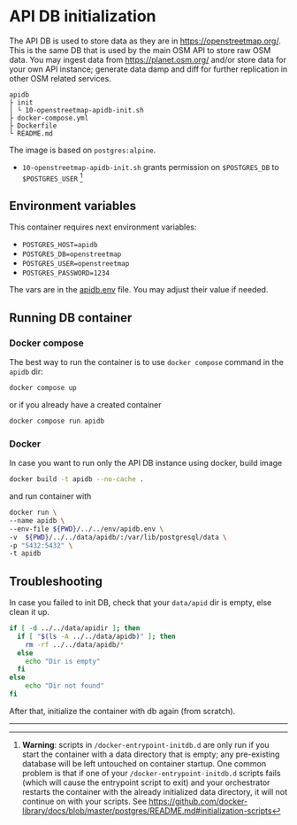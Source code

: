 # API DB initialization

The API DB is used to store data as they are in <https://openstreetmap.org/>. This is the same DB that is used by the main OSM API to store raw OSM data. You may ingest data from <https://planet.osm.org/> and/or store data for your own API instance; generate data damp and diff for further replication in other OSM related services.

```text
apidb
├ init
│ └ 10-openstreetmap-apidb-init.sh
├ docker-compose.yml
├ Dockerfile
└ README.md
```

The image is based on `postgres:alpine`.

- `10-openstreetmap-apidb-init.sh` grants permission on `$POSTGRES_DB` to `$POSTGRES_USER` [^1] 


## Environment variables

This container requires next environment variables:

- `POSTGRES_HOST=apidb`
- `POSTGRES_DB=openstreetmap`
- `POSTGRES_USER=openstreetmap`
- `POSTGRES_PASSWORD=1234`

The vars are in the [apidb.env](../../env/apidb.env) file. You may adjust their value if needed.

## Running DB container

### Docker compose

The best way to run the container is to use `docker compose` command in the `apidb` dir:

```sh
docker compose up
```

or if you already have a created container

```sh
docker compose run apidb
```

### Docker

In case you want to run only the API DB instance using docker, build image

```sh
docker build -t apidb --no-cache .
```

and run container with

```sh
docker run \
--name apidb \
--env-file ${PWD}/../../env/apidb.env \ 
-v  ${PWD}/../../data/apidb/:/var/lib/postgresql/data \
-p "5432:5432" \
-t apidb
```

## Troubleshooting

In case you failed to init DB, check that your `data/apid` dir is empty, else clean it up.

```sh
if [ -d ../../data/apidir ]; then
  if [ "$(ls -A ../../data/apidb)" ]; then
    rm -rf ../../data/apidb/*
  else
    echo "Dir is empty"
  fi
else
    echo "Dir not found"
fi
```

After that, initialize the container with db again (from scratch).

---

[^1]: **Warning**: scripts in `/docker-entrypoint-initdb.d` are only run if you start the container with a data directory that is empty; any pre-existing database will be left untouched on container startup. One common problem is that if one of your `/docker-entrypoint-initdb.d` scripts fails (which will cause the entrypoint script to exit) and your orchestrator restarts the container with the already initialized data directory, it will not continue on with your scripts. See <https://github.com/docker-library/docs/blob/master/postgres/README.md#initialization-scripts>

